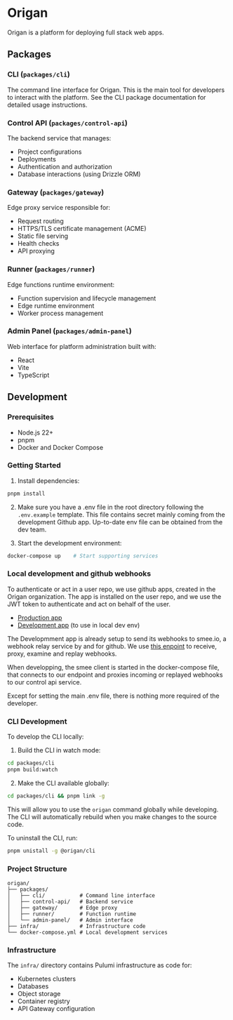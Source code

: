# Origan

Origan is a platform for deploying full stack web apps.

## Packages

### CLI (`packages/cli`)

The command line interface for Origan. This is the main tool for developers to interact with the platform. See the CLI package documentation for detailed usage instructions.

### Control API (`packages/control-api`)

The backend service that manages:
- Project configurations
- Deployments
- Authentication and authorization
- Database interactions (using Drizzle ORM)

### Gateway (`packages/gateway`)

Edge proxy service responsible for:
- Request routing
- HTTPS/TLS certificate management (ACME)
- Static file serving
- Health checks
- API proxying

### Runner (`packages/runner`)

Edge functions runtime environment:
- Function supervision and lifecycle management
- Edge runtime environment
- Worker process management

### Admin Panel (`packages/admin-panel`)

Web interface for platform administration built with:
- React
- Vite
- TypeScript

## Development

### Prerequisites

- Node.js 22+
- pnpm
- Docker and Docker Compose

### Getting Started

1. Install dependencies:
```bash
pnpm install
```

2. Make sure you have a .env file in the root directory following the `.env.example` template. This file contains secret mainly coming from the development Github app. Up-to-date env file can be obtained from the dev team.

3. Start the development environment:
```bash
docker-compose up    # Start supporting services
```

### Local development and github webhooks
To authenticate or act in a user repo, we use github apps, created in the Origan organization. The app is installed on the user repo, and we use the JWT token to authenticate and act on behalf of the user.
- [Production app](https://github.com/organizations/origan-eu/settings/apps/origaneu)
- [Development app](https://github.com/organizations/origan-eu/settings/apps/origaneu-local) (to use in local dev env)

The Developmment app is already setup to send its webhooks to smee.io, a webhook relay service by and for github. We use [this enpoint](https://smee.io/origaneulocal-8MVxlEzBDRVUKj) to receive, proxy, examine and replay webhooks.

When developping, the smee client is started in the docker-compose file, that connects to our endpoint and proxies incoming or replayed webhooks to our control api service.

Except for setting the main .env file, there is nothing more required of the developer.

### CLI Development

To develop the CLI locally:

1. Build the CLI in watch mode:
```bash
cd packages/cli
pnpm build:watch
```

2. Make the CLI available globally:
```bash
cd packages/cli && pnpm link -g
```

This will allow you to use the `origan` command globally while developing. The CLI will automatically rebuild when you make changes to the source code.

To uninstall the CLI, run:
```bash
pnpm unistall -g @origan/cli
```

### Project Structure

```
origan/
├── packages/
│   ├── cli/           # Command line interface
│   ├── control-api/   # Backend service
│   ├── gateway/       # Edge proxy
│   ├── runner/        # Function runtime
│   └── admin-panel/   # Admin interface
├── infra/             # Infrastructure code
└── docker-compose.yml # Local development services
```

### Infrastructure

The `infra/` directory contains Pulumi infrastructure as code for:
- Kubernetes clusters
- Databases
- Object storage
- Container registry
- API Gateway configuration
